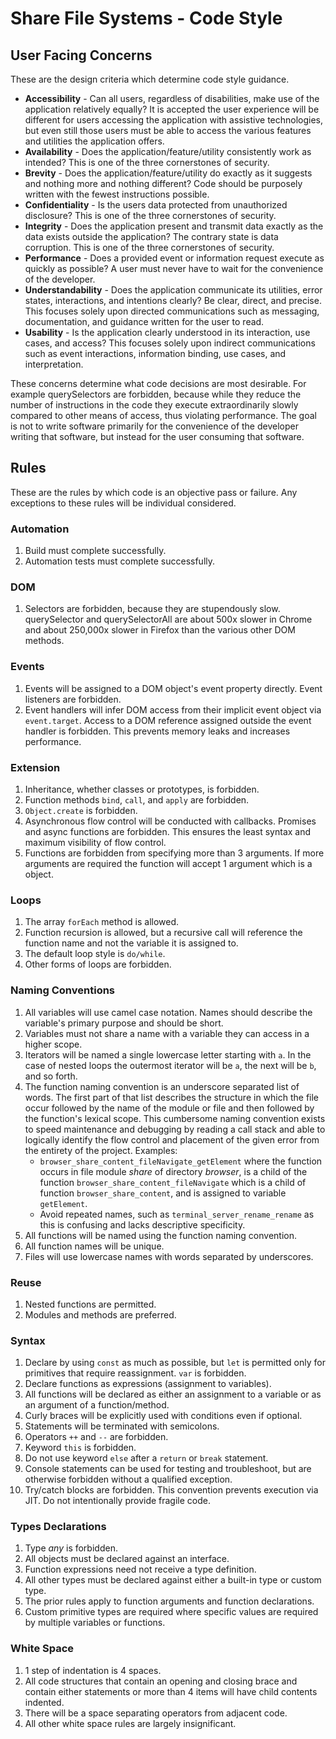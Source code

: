 <!-- documentation/code_style - Describes rules for code conformance. -->

# Share File Systems - Code Style

## User Facing Concerns
These are the design criteria which determine code style guidance.

* **Accessibility** - Can all users, regardless of disabilities, make use of the application relatively equally?  It is accepted the user experience will be different for users accessing the application with assistive technologies, but even still those users must be able to access the various features and utilities the application offers.
* **Availability** - Does the application/feature/utility consistently work as intended?  This is one of the three cornerstones of security.
* **Brevity** - Does the application/feature/utility do exactly as it suggests and nothing more and nothing different?  Code should be purposely written with the fewest instructions possible.
* **Confidentiality** - Is the users data protected from unauthorized disclosure?  This is one of the three cornerstones of security.
* **Integrity** - Does the application present and transmit data exactly as the data exists outside the application?  The contrary state is data corruption.  This is one of the three cornerstones of security.
* **Performance** - Does a provided event or information request execute as quickly as possible?  A user must never have to wait for the convenience of the developer.
* **Understandability** - Does the application communicate its utilities, error states, interactions, and intentions clearly?  Be clear, direct, and precise.  This focuses solely upon directed communications such as messaging, documentation, and guidance written for the user to read.
* **Usability** - Is the application clearly understood in its interaction, use cases, and access?  This focuses solely upon indirect communications such as event interactions, information binding, use cases, and interpretation.

These concerns determine what code decisions are most desirable.  For example querySelectors are forbidden, because while they reduce the number of instructions in the code they execute extraordinarily slowly compared to other means of access, thus violating performance.  The goal is not to write software primarily for the convenience of the developer writing that software, but instead for the user consuming that software.

## Rules
These are the rules by which code is an objective pass or failure.  Any exceptions to these rules will be individual considered.

### Automation
1. Build must complete successfully.
2. Automation tests must complete successfully.

### DOM
1. Selectors are forbidden, because they are stupendously slow.  querySelector and querySelectorAll are about 500x slower in Chrome and about 250,000x slower in Firefox than the various other DOM methods.

### Events
1. Events will be assigned to a DOM object's event property directly. Event listeners are forbidden.
2. Event handlers will infer DOM access from their implicit event object via `event.target`.  Access to a DOM reference assigned outside the event handler is forbidden.  This prevents memory leaks and increases performance.

### Extension
1. Inheritance, whether classes or prototypes, is forbidden.
2. Function methods `bind`, `call`, and `apply` are forbidden.
3. `Object.create` is forbidden.
4. Asynchronous flow control will be conducted with callbacks.  Promises and async functions are forbidden.  This ensures the least syntax and maximum visibility of flow control.
5. Functions are forbidden from specifying more than 3 arguments.  If more arguments are required the function will accept 1 argument which is a object.

### Loops
1. The array `forEach` method is allowed.
2. Function recursion is allowed, but a recursive call will reference the function name and not the variable it is assigned to.
3. The default loop style is `do/while`.
4. Other forms of loops are forbidden.

### Naming Conventions
1. All variables will use camel case notation.  Names should describe the variable's primary purpose and should be short.
2. Variables must not share a name with a variable they can access in a higher scope.
3. Iterators will be named a single lowercase letter starting with `a`.  In the case of nested loops the outermost iterator will be `a`, the next will be `b`, and so forth.
4. The function naming convention is an underscore separated list of words.  The first part of that list describes the structure in which the file occur followed by the name of the module or file and then followed by the function's lexical scope.  This cumbersome naming convention exists to speed maintenance and debugging by reading a call stack and able to logically identify the flow control and placement of the given error from the entirety of the project.  Examples:
   * `browser_share_content_fileNavigate_getElement` where the function occurs in file module *share* of directory *browser*, is a child of the function `browser_share_content_fileNavigate` which is a child of function `browser_share_content`, and is assigned to variable `getElement`.
   * Avoid repeated names, such as `terminal_server_rename_rename` as this is confusing and lacks descriptive specificity.
5. All functions will be named using the function naming convention.
6. All function names will be unique.
7. Files will use lowercase names with words separated by underscores.

### Reuse
1. Nested functions are permitted.
2. Modules and methods are preferred.

### Syntax
1. Declare by using `const` as much as possible, but `let` is permitted only for primitives that require reassignment.  `var` is forbidden.
2. Declare functions as expressions (assignment to variables).
3. All functions will be declared as either an assignment to a variable or as an argument of a function/method.
4. Curly braces will be explicitly used with conditions even if optional.
5. Statements will be terminated with semicolons.
6. Operators `++` and `--` are forbidden.
7. Keyword `this` is forbidden.
8. Do not use keyword `else` after a `return` or `break` statement.
9. Console statements can be used for testing and troubleshoot, but are otherwise forbidden without a qualified exception.
10. Try/catch blocks are forbidden.  This convention prevents execution via JIT.  Do not intentionally provide fragile code.

### Types Declarations
1. Type *any* is forbidden.
2. All objects must be declared against an interface.
3. Function expressions need not receive a type definition.
4. All other types must be declared against either a built-in type or custom type.
5. The prior rules apply to function arguments and function declarations.
6. Custom primitive types are required where specific values are required by multiple variables or functions.

### White Space
1. 1 step of indentation is 4 spaces.
2. All code structures that contain an opening and closing brace and contain either statements or more than 4 items will have child contents indented.
3. There will be a space separating operators from adjacent code.
4. All other white space rules are largely insignificant.
